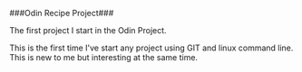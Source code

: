 ###Odin Recipe Project###

The first project I start in the Odin Project.

This is the first time I've start any project using GIT and linux command line. This is new to me but interesting at the same time.